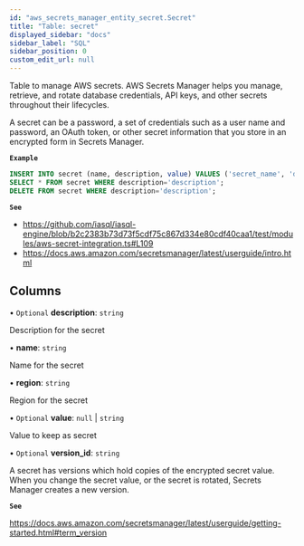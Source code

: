 ```yaml
---
id: "aws_secrets_manager_entity_secret.Secret"
title: "Table: secret"
displayed_sidebar: "docs"
sidebar_label: "SQL"
sidebar_position: 0
custom_edit_url: null
---
```


Table to manage AWS secrets. AWS Secrets Manager helps you manage, retrieve, and rotate database credentials, API keys, and other secrets throughout their lifecycles.

A secret can be a password, a set of credentials such as a user name and password, an OAuth token, or other secret information that you store in an encrypted form in Secrets Manager.

**`Example`**

```sql TheButton[Manage a secret]="Manage a secret"
INSERT INTO secret (name, description, value) VALUES ('secret_name', 'description', 'value');
SELECT * FROM secret WHERE description='description';
DELETE FROM secret WHERE description='description';
```

**`See`**

 - https://github.com/iasql/iasql-engine/blob/b2c2383b73d73f5cdf75c867d334e80cdf40caa1/test/modules/aws-secret-integration.ts#L109
 - https://docs.aws.amazon.com/secretsmanager/latest/userguide/intro.html

## Columns

• `Optional` **description**: `string`

Description for the secret

• **name**: `string`

Name for the secret

• **region**: `string`

Region for the secret

• `Optional` **value**: ``null`` \| `string`

Value to keep as secret

• `Optional` **version\_id**: `string`

A secret has versions which hold copies of the encrypted secret value.
When you change the secret value, or the secret is rotated, Secrets Manager creates a new version.

**`See`**

https://docs.aws.amazon.com/secretsmanager/latest/userguide/getting-started.html#term_version
